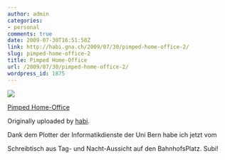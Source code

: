 ```yaml
---
author: admin
categories:
- personal
comments: true
date: 2009-07-30T16:51:50Z
link: http://habi.gna.ch/2009/07/30/pimped-home-office-2/
slug: pimped-home-office-2
title: Pimped Home-Office
url: /2009/07/30/pimped-home-office-2/
wordpress_id: 1875
---
```


[![](http://farm3.static.flickr.com/2442/3772685854_e5856f7be7_m.jpg)](http://www.flickr.com/photos/habi/3772685854/)
   

 
  [Pimped Home-Office](http://www.flickr.com/photos/habi/3772685854/)
    

  Originally uploaded by [habi](http://www.flickr.com/people/habi/).
 



Dank dem Plotter der Informatikdienste der Uni Bern habe ich jetzt vom  

Schreibtisch aus Tag- und Nacht-Aussicht auf den BahnhofsPlatz. Subi!
  

